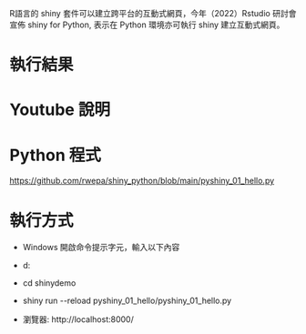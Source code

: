 R語言的 shiny 套件可以建立跨平台的互動式網頁，今年（2022）Rstudio 研討會宣佈 shiny for Python, 表示在 Python 環境亦可執行 shiny 建立互動式網頁。

# 執行結果

# Youtube 說明

# Python 程式

https://github.com/rwepa/shiny_python/blob/main/pyshiny_01_hello.py

# 執行方式


+ Windows 開啟命令提示字元，輸入以下內容

+ d:

+ cd shinydemo

+ shiny run --reload pyshiny_01_hello/pyshiny_01_hello.py

+ 瀏覽器: http://localhost:8000/ 

